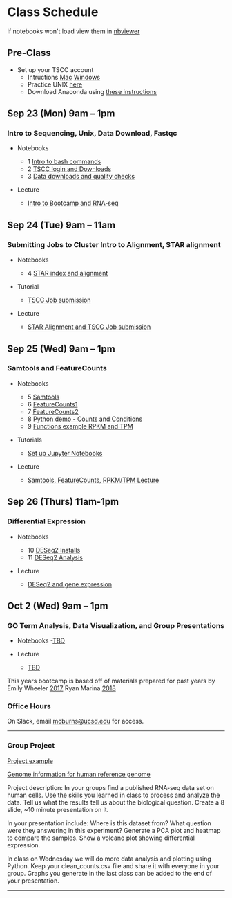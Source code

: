 
# Class Schedule 

If notebooks won't load view them in [nbviewer](https://nbviewer.jupyter.org/)

## Pre-Class
- Set up your TSCC account
   - Intructions [Mac](https://github.com/macatbu/biom200_bootcamp_2019/blob/master/tutorials/Generate_public_private_key_mac.ipynb)   [Windows](https://github.com/macatbu/biom200_bootcamp_2019/blob/master/tutorials/Generate_public_and_private_key_windows.ipynb)
   - Practice UNIX [here](http://korflab.ucdavis.edu/bootcamp.html)
   - Download Anaconda using [these instructions](https://github.com/macatbu/biom200_bootcamp_2019/blob/master/notebooks/00-%20Pre-class%20downloads.ipynb)

## Sep 23 (Mon) 9am – 1pm 
### Intro to Sequencing, Unix, Data Download, Fastqc
- Notebooks
   - 1 [Intro to bash commands](https://github.com/macatbu/biom200_bootcamp_2019/blob/master/notebooks/01-Essential_bash_commands.ipynb) 
   - 2 [TSCC login and Downloads](https://github.com/macatbu/biom200_bootcamp_2019/blob/master/notebooks/02-TSCC_login_and_program_downloads.ipynb)
   - 3 [Data downloads and quality checks](https://github.com/macatbu/biom200_bootcamp_2019/blob/master/notebooks/03-Download_Data_and_Fastqc.ipynb)


- Lecture 
   - [Intro to Bootcamp and RNA-seq](https://github.com/macatbu/biom200_bootcamp_2019/blob/master/lectures/Bootcamp_Day_1.pdf)

## Sep 24 (Tue) 9am – 11am
### Submitting Jobs to Cluster Intro to Alignment, STAR alignment

- Notebooks
   - 4 [STAR index and alignment](https://github.com/macatbu/biom200_bootcamp_2019/blob/master/notebooks/04-STAR_index_alignment_and_aliases.ipynb)

- Tutorial 
   - [TSCC Job submission](https://github.com/macatbu/biom200_bootcamp_2019/blob/master/tutorials/TSCC_job_submission.ipynb)
- Lecture 
  - [STAR Alignment and TSCC Job submission](https://github.com/macatbu/biom200_bootcamp_2019/blob/master/lectures/Bootcamp%20Day%202.pdf)

## Sep 25 (Wed) 9am – 1pm
### Samtools and FeatureCounts

- Notebooks
  - 5 [Samtools](https://github.com/macatbu/biom200_bootcamp_2019/blob/master/notebooks/05-Samtools_Sort_and_Indexing.ipynb)
  - 6 [FeatureCounts1](https://github.com/macatbu/biom200_bootcamp_2019/blob/master/notebooks/06-FeatureCounts.ipynb)
  - 7 [FeatureCounts2](https://github.com/macatbu/biom200_bootcamp_2019/blob/master/notebooks/07-FeatureCounts_tutorial.ipynb)
  - 8 [Python demo - Counts and Conditions](https://github.com/macatbu/biom200_bootcamp_2019/blob/master/notebooks/08-Python_demo_make_counts_and_conditions_matrix.ipynb)
  - 9 [Functions example RPKM and TPM](https://github.com/macatbu/biom200_bootcamp_2019/blob/master/notebooks/09-Functions_example_RPKM_and_TPM.ipynb)

- Tutorials 
   - [Set up Jupyter Notebooks](https://github.com/macatbu/biom200_bootcamp_2019/blob/master/tutorials/Opening_Jupyter_Notebooks.ipynb)

- Lecture 
  - [Samtools, FeatureCounts, RPKM/TPM Lecture](https://github.com/macatbu/biom200_bootcamp_2019/blob/master/lectures/Bootcamp%20Day%203.pdf)

## Sep 26 (Thurs) 11am-1pm
### Differential Expression

- Notebooks
  - 10 [DESeq2 Installs](https://github.com/macatbu/biom200_bootcamp_2019/blob/master/notebooks/10-DESeq2_Installs.ipynb)
  - 11 [DESeq2 Analysis](https://github.com/macatbu/biom200_bootcamp_2019/blob/master/notebooks/11-DESeq2_analysis.ipynb)

- Lecture 
   - [DESeq2 and gene expression]()

## Oct 2 (Wed) 9am – 1pm
### GO Term Analysis, Data Visualization, and Group Presentations 

- Notebooks
  -[TBD]()

- Lecture
  - [TBD]()


This years bootcamp is based off of materials prepared for past years by 
Emily Wheeler [2017](https://github.com/YeoLab/BMS_bioinformatics_bootcamp_2017)
Ryan Marina [2018](https://github.com/ryanmarina/BMS_bioinformatics_bootcamp_2018)


### Office Hours

On Slack, email mcburns@ucsd.edu for access. 

*************************************************************************

### Group Project

[Project example](https://github.com/macatbu/biom200_bootcamp_2019/blob/master/group_project/Group_Project_Example.pdf)

[Genome information for human reference genome](https://github.com/macatbu/biom200_bootcamp_2019/blob/master/group_project/Group_Project_Tips.ipynb)
 
Project description: 
In your groups find a published RNA-seq data set on human cells. Use the skills you learned in class to process and analyze the data. Tell us what the results tell us about the biological question. Create a 8 slide, ~10 minute presentation on it.
 
 In your presentation include:
 Where is this dataset from?
 What question were they answering in this experiment?
 Generate a PCA plot and heatmap to compare the samples. 
 Show a volcano plot showing differential expression.

 
 In class on Wednesday we will do more data analysis and plotting using Python.
 Keep your clean_counts.csv file and share it with everyone in your group. 
 Graphs you generate in the last class can be added to the end of your presentation. 
 
 
 
*************************************************************************






